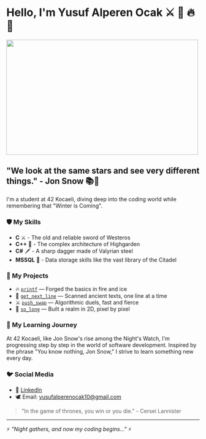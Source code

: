 # Hello, I'm Yusuf Alperen Ocak ⚔️ 🐺 🔥 🐉

<img src="https://media.giphy.com/media/3oEjI1erPMTMBFmNHi/giphy.gif" width="500" height="300" align="center">

## "We look at the same stars and see very different things." - Jon Snow 📚👑

I'm a student at 42 Kocaeli, diving deep into the coding world while remembering that "Winter is Coming".

### 🛡️ My Skills
- **C** ⚔️ - The old and reliable sword of Westeros
- **C++** 🏰 - The complex architecture of Highgarden
- **C#** 🗡️ - A sharp dagger made of Valyrian steel
- **MSSQL** 📜 - Data storage skills like the vast library of the Citadel

### 🐲 My Projects
- 🔥 [`printf`](https://github.com/alperenocak/printf) — Forged the basics in fire and ice  
- 📜 [`get_next_line`](https://github.com/alperenocak/get_next_line) — Scanned ancient texts, one line at a time  
- ⚔️ [`push_swap`](https://github.com/alperenocak/push_swap) — Algorithmic duels, fast and fierce  
- 🏰 [`so_long`](https://github.com/alperenocak/so_long) — Built a realm in 2D, pixel by pixel

### 🔮 My Learning Journey
At 42 Kocaeli, like Jon Snow's rise among the Night's Watch, I'm progressing step by step in the world of software development. Inspired by the phrase "You know nothing, Jon Snow," I strive to learn something new every day.

### 🐦 Social Media
- 🧝 [LinkedIn](https://www.linkedin.com/in/yusufalperenocak)
- 🕊️ Email: yusufalperenocak10@gmail.com

> "In the game of thrones, you win or you die." - Cersei Lannister

---
⚡ *"Night gathers, and now my coding begins..."* ⚡
